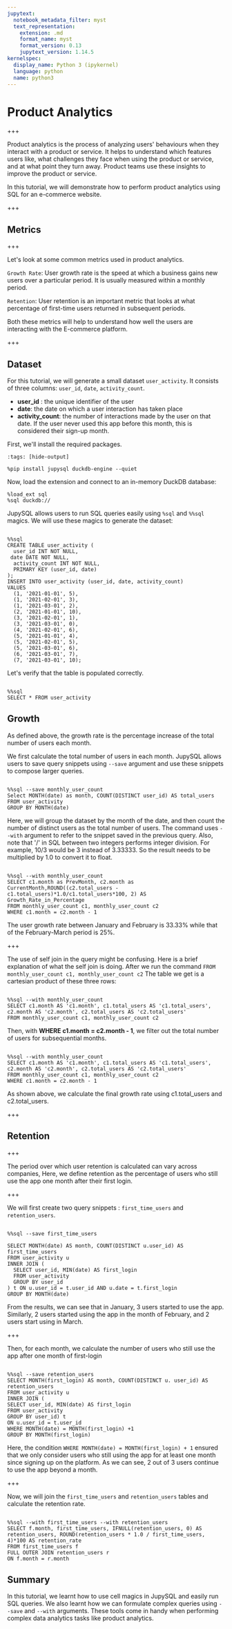 ```yaml
---
jupytext:
  notebook_metadata_filter: myst
  text_representation:
    extension: .md
    format_name: myst
    format_version: 0.13
    jupytext_version: 1.14.5
kernelspec:
  display_name: Python 3 (ipykernel)
  language: python
  name: python3
---
```


# Product Analytics

+++

Product analytics is the process of analyzing users' behaviours when they interact with a product or service. It helps to understand which features users like, what challenges they face when using the product or service, and at what point they turn away. Product teams use these insights to improve the product or service.

In this tutorial, we will demonstrate how to perform product analytics using SQL for an e-commerce website.

+++

## Metrics

+++

Let's look at some common metrics used in product analytics.

`Growth Rate`: User growth rate is the speed at which a business gains new users over a particular period. It is usually measured within a monthly period.

`Retention`: User retention is an important metric that looks at what percentage of first-time users returned in subsequent periods. 

Both these metrics will help to understand how well the users are interacting with the E-commerce platform. 

+++

## Dataset

For this tutorial, we will generate a small dataset `user_activity`. It consists of three columns: `user_id`, `date`, `activity_count`.

- **user_id** : the unique identifier of the user
- **date**: the date on which a user interaction has taken place
- **activity_count**: the number of interactions made by the user on that date. If the user never used this app before this month, this is considered their sign-up month.

First, we'll install the required packages.

```{code-cell} ipython3
:tags: [hide-output]

%pip install jupysql duckdb-engine --quiet
```

Now, load the extension and connect to an in-memory DuckDB database:

```{code-cell} ipython3
%load_ext sql
%sql duckdb://
```

JupySQL allows users to run SQL queries easily using `%sql` and `%%sql` magics. We will use these magics to generate the dataset:

```{code-cell} ipython3

%%sql
CREATE TABLE user_activity (
  user_id INT NOT NULL,
 date DATE NOT NULL,
  activity_count INT NOT NULL,
  PRIMARY KEY (user_id, date)
);
INSERT INTO user_activity (user_id, date, activity_count)
VALUES
  (1, '2021-01-01', 5),
  (1, '2021-02-01', 3),
  (1, '2021-03-01', 2),
  (2, '2021-01-01', 10),
  (3, '2021-02-01', 1),
  (3, '2021-03-01', 0),
  (4, '2021-02-01', 6),
  (5, '2021-01-01', 4),
  (5, '2021-02-01', 5),
  (5, '2021-03-01', 6),
  (6, '2021-03-01', 7),
  (7, '2021-03-01', 10);
```

Let's verify that the table is populated correctly.

```{code-cell} ipython3

%%sql
SELECT * FROM user_activity
```

## Growth 

As defined above, the growth rate is the percentage increase of the total number of users each month. 

We first calculate the total number of users in each month. JupySQL allows users to save query snippets using `--save` argument and use these snippets to compose larger queries.

```{code-cell} ipython3

%%sql --save monthly_user_count
Select MONTH(date) as month, COUNT(DISTINCT user_id) AS total_users
FROM user_activity
GROUP BY MONTH(date)
```

Here, we will group the dataset by the month of the date, and then count the number of distinct users as the total number of users.
The command uses `--with` argument to refer to the snippet saved in the previous query.
Also, note that '/' in SQL between two integers performs integer division. For example, 10/3 would be 3 instead of 3.33333. So the result needs to be multiplied by 1.0 to convert it to float. 


```{code-cell} ipython3

%%sql --with monthly_user_count
SELECT c1.month as PrevMonth, c2.month as CurrentMonth,ROUND((c2.total_users - c1.total_users)*1.0/c1.total_users*100, 2) AS Growth_Rate_in_Percentage
FROM monthly_user_count c1, monthly_user_count c2
WHERE c1.month = c2.month - 1
```


The user growth rate between January and February is 33.33% while that of the February-March period is 25%.

+++

The use of self join in the query might be confusing. Here is a brief explanation of what the self join is doing. After we run the command
`FROM monthly_user_count c1, monthly_user_count c2`
The table we get is a cartesian product of these three rows: 

```{code-cell} ipython3

%%sql --with monthly_user_count
SELECT c1.month AS 'c1.month', c1.total_users AS 'c1.total_users', c2.month AS 'c2.month', c2.total_users AS 'c2.total_users'
FROM monthly_user_count c1, monthly_user_count c2
```

Then, with **WHERE c1.month = c2.month - 1**, we filter out the total number of users for subsequential months.

```{code-cell} ipython3

%%sql --with monthly_user_count
SELECT c1.month AS 'c1.month', c1.total_users AS 'c1.total_users', c2.month AS 'c2.month', c2.total_users AS 'c2.total_users'
FROM monthly_user_count c1, monthly_user_count c2
WHERE c1.month = c2.month - 1
```

As shown above, we calculate the final growth rate using c1.total_users and c2.total_users.

+++

## Retention

+++

The period over which user retention is calculated can vary across companies, Here, we define retention as the percentage of users who still use the app one month after their first login.

+++

We will first create two query snippets : `first_time_users` and `retention_users`.

```{code-cell} ipython3

%%sql --save first_time_users

SELECT MONTH(date) AS month, COUNT(DISTINCT u.user_id) AS first_time_users
FROM user_activity u
INNER JOIN (
  SELECT user_id, MIN(date) AS first_login
  FROM user_activity
  GROUP BY user_id
) t ON u.user_id = t.user_id AND u.date = t.first_login
GROUP BY MONTH(date)
```

From the results, we can see that in January, 3 users started to use the app. Similarly, 2 users started using the app in the month of February,  and 2 users start using in March.

+++

Then, for each month, we calculate the number of users who still use the app after one month of first-login

```{code-cell} ipython3

%%sql --save retention_users
SELECT MONTH(first_login) AS month, COUNT(DISTINCT u. user_id) AS retention_users
FROM user_activity u
INNER JOIN (
SELECT user_id, MIN(date) AS first_login
FROM user_activity
GROUP BY user_id) t 
ON u.user_id = t.user_id
WHERE MONTH(date) = MONTH(first_login) +1
GROUP BY MONTH(first_login)
```

Here, the condition `WHERE MONTH(date) = MONTH(first_login) + 1` ensured that we only consider users who still using the app for at least one month since signing up on the platform. 
As we can see, 2 out of 3 users continue to use the app beyond a month.

+++

Now, we will join the `first_time_users` and `retention_users` tables and calculate the retention rate.

```{code-cell} ipython3

%%sql --with first_time_users --with retention_users
SELECT f.month, first_time_users, IFNULL(retention_users, 0) AS retention_users, ROUND(retention_users * 1.0 / first_time_users, 4)*100 AS retention_rate
FROM first_time_users f 
FULL OUTER JOIN retention_users r
ON f.month = r.month
```

## Summary

In this tutorial, we learnt how to use cell magics in JupySQL and easily run SQL queries. We also learnt how we can formulate complex queries using `--save` and `--with` arguments. These tools come in handy when performing complex data analytics tasks like product analytics.